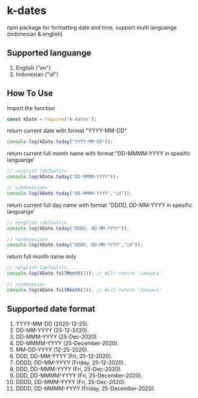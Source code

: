 # k-dates
npm package for formatting date and time, support multi languange (indonesian & english)

## Supported languange
1. English ("en")
2. Indonesian ("id")

## How To Use
Import the function
```javascript
const kDate = require('k-dates');
```
return current date with format "YYYY-MM-DD"
```javascript
console.log(kDate.today("YYYY-MM-DD"));
```
return current full month name with format "DD-MMMM-YYYY in spesific languange'
```javascript
// <english (default)>
console.log(kDate.today("DD-MMMM-YYYY"));

// <indonesian>
console.log(kDate.today("DD-MMMM-YYYY","id"));
```
return current full day name with format "DDDD, DD-MM-YYYY in spesific languange'
```javascript
// <english (default)>
console.log(kDate.today("DDDD, DD-MM-YYYY"));

// <indonesian>
console.log(kDate.today("DDDD, DD-MM-YYYY","id"));
```

return full month name only
```javascript
// <english (default)>
console.log(kDate.fullMonth(1)); // Will return 'January'

// <indonesia>
console.log(kDate.fullMonth(1)); // Will return 'Januari'

```

## Supported date format
1. YYYY-MM-DD (2020-12-25).
2. DD-MM-YYYY (25-12-2020).
3. DD-MMM-YYYY (25-Dec-2020).
4. DD-MMMM-YYYY (25-December-2020).
5. MM-DD-YYYY (12-25-2020).
6. DDD, DD-MM-YYYY (Fri, 25-12-2020).
7. DDDD, DD-MM-YYYY (Friday, 25-12-2020).
8. DDD, DD-MMM-YYYY (Fri, 25-Dec-2020).
9. DDD, DD-MMMM-YYYY (Fri, 25-December-2020).
10. DDDD, DD-MMM-YYYY (Fri, 25-Dec-2020).
11. DDDD, DD-MMMM-YYYY (Friday, 25-December-2020).